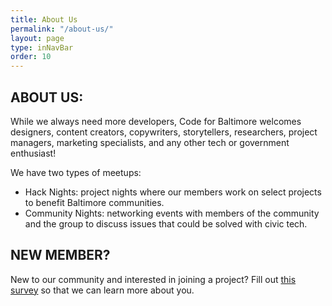 ```yaml
---
title: About Us
permalink: "/about-us/"
layout: page
type: inNavBar
order: 10
---
```


## ABOUT US: 
While we always need more developers, Code for Baltimore welcomes designers, 
content creators, copywriters, storytellers, researchers, project managers, marketing 
specialists, and any other tech or government enthusiast!
 
We have two types of meetups: 
 * Hack Nights: project nights where our members work on 
   select projects to benefit Baltimore communities.
 * Community Nights: networking events with members of 
   the community and the group to discuss issues that could be solved with civic tech.

## NEW MEMBER?
New to our community and interested in joining a project? 
Fill out [this survey](https://goo.gl/forms/zZ2TYVAs23FHuXly1) so that we can learn more about you. 
